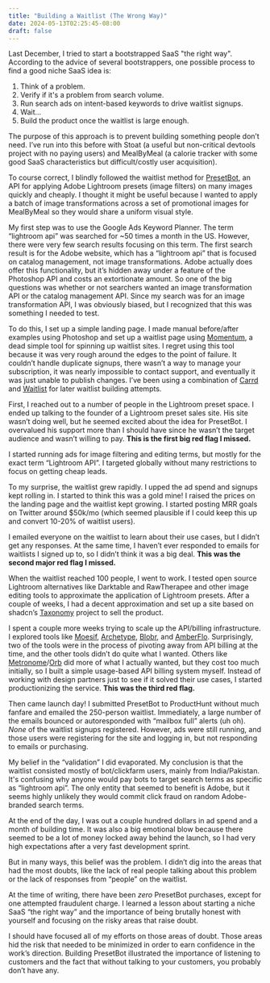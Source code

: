 ```yaml
---
title: "Building a Waitlist (The Wrong Way)"
date: 2024-05-13T02:25:45-08:00
draft: false
---
```


Last December, I tried to start a bootstrapped SaaS "the right way". According to the advice of several bootstrappers, one possible process to find a good niche SaaS idea is:

1. Think of a problem.
2. Verify if it's a problem from search volume.
3. Run search ads on intent-based keywords to drive waitlist signups.
4. Wait...
5. Build the product once the waitlist is large enough.

The purpose of this approach is to prevent building something people don’t need. I’ve run into this before with Stoat (a useful but non-critical devtools project with no paying users) and MealByMeal (a calorie tracker with some good SaaS characteristics but difficult/costly user acquisition).

To course correct, I blindly followed the waitlist method for [PresetBot](https://presetbot.com/), an API for applying Adobe Lightroom presets (image filters) on many images quickly and cheaply. I thought it might be useful because I wanted to apply a batch of image transformations across a set of promotional images for MealByMeal so they would share a uniform visual style.

My first step was to use the Google Ads Keyword Planner. The term “lightroom api” was searched for ~50 times a month in the US. However, there were very few search results focusing on this term. The first search result is for the Adobe website, which has a “lightroom api” that is focused on catalog management, not image transformations. Adobe actually does offer this functionality, but it’s hidden away under a feature of the Photoshop API and costs an extortionate amount. So one of the big questions was whether or not searchers wanted an image transformation API or the catalog management API. Since my search was for an image transformation API, I was obviously biased, but I recognized that this was something I needed to test.

To do this, I set up a simple landing page. I made manual before/after examples using Photoshop and set up a waitlist page using [Momentum](https://momentum.page/), a dead simple tool for spinning up waitlist sites. I regret using this tool because it was very rough around the edges to the point of failure. It couldn’t handle duplicate signups, there wasn’t a way to manage your subscription, it was nearly impossible to contact support, and eventually it was just unable to publish changes. I’ve been using a combination of [Carrd](https://carrd.co/) and [Waitlist](https://getwaitlist.com/) for later waitlist building attempts.

First, I reached out to a number of people in the Lightroom preset space. I ended up talking to the founder of a Lightroom preset sales site. His site wasn’t doing well, but he seemed excited about the idea for PresetBot. I overvalued his support more than I should have since he wasn’t the target audience and wasn’t willing to pay. **This is the first big red flag I missed.**

I started running ads for image filtering and editing terms, but mostly for the exact term “Lightroom API”. I targeted globally without many restrictions to focus on getting cheap leads.

To my surprise, the waitlist grew rapidly. I upped the ad spend and signups kept rolling in. I started to think this was a gold mine! I raised the prices on the landing page and the waitlist kept growing. I started posting MRR goals on Twitter around $50k/mo (which seemed plausible if I could keep this up and convert 10-20% of waitlist users).  
  
I emailed everyone on the waitlist to learn about their use cases, but I didn’t get any responses. At the same time, I haven’t ever responded to emails for waitlists I signed up to, so I didn’t think it was a big deal. **This was the second major red flag I missed.**

When the waitlist reached 100 people, I went to work. I tested open source Lightroom alternatives like Darktable and RawTherapee and other image editing tools to approximate the application of Lightroom presets. After a couple of weeks, I had a decent approximation and set up a site based on shadcn’s [Taxonomy](https://tx.shadcn.com/) project to sell the product.

I spent a couple more weeks trying to scale up the API/billing infrastructure. I explored tools like [Moesif](https://www.moesif.com/), [Archetype](https://www.archetype.dev/), [Blobr](https://www.blobr.io/), and [AmberFlo](https://www.amberflo.io/). Surprisingly, two of the tools were in the process of pivoting away from API billing at the time, and the other tools didn’t do quite what I wanted. Others like [Metronome](https://metronome.com/)/[Orb](https://www.withorb.com/) did more of what I actually wanted, but they cost too much initially, so I built a simple usage-based API billing system myself. Instead of working with design partners just to see if it solved their use cases, I started productionizing the service. **This was the third red flag.**

Then came launch day! I submitted PresetBot to ProductHunt without much fanfare and emailed the 250-person waitlist. Immediately, a large number of the emails bounced or autoresponded with “mailbox full” alerts (uh oh). _None_ of the waitlist signups registered. However, ads were still running, and those users were registering for the site and logging in, but not responding to emails or purchasing.

My belief in the “validation” I did evaporated. My conclusion is that the waitlist consisted mostly of bot/clickfarm users, mainly from India/Pakistan. It's confusing why anyone would pay bots to target search terms as specific as “lightroom api”. The only entity that seemed to benefit is Adobe, but it seems highly unlikely they would commit click fraud on random Adobe-branded search terms.

At the end of the day, I was out a couple hundred dollars in ad spend and a month of building time. It was also a big emotional blow because there seemed to be a lot of money locked away behind the launch, so I had very high expectations after a very fast development sprint.

But in many ways, this belief was the problem. I didn’t dig into the areas that had the most doubts, like the lack of real people talking about this problem or the lack of responses from “people” on the waitlist.

At the time of writing, there have been _zero_ PresetBot purchases, except for one attempted fraudulent charge. I learned a lesson about starting a niche SaaS “the right way” and the importance of being brutally honest with yourself and focusing on the risky areas that raise doubt.

I should have focused all of my efforts on those areas of doubt. Those areas hid the risk that needed to be minimized in order to earn confidence in the work’s direction. Building PresetBot illustrated the importance of listening to customers and the fact that without talking to your customers, you probably don’t have any.
